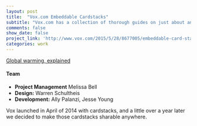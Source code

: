 ```yaml
---
layout: post
title:  "Vox.com Embeddable Cardstacks"
subtitle: "Vox.com has a collection of thorough guides on just about any issue. I worked with a team to make it so they could be shared anywhere."
comments: false
show_date: false
project_link: 'http://www.vox.com/2015/5/28/8677005/embeddable-card-stacks-launch'
categories: work
---
```


<div class="vox-cardstack"><a href="http://www.vox.com/cards/global-warming">Global warming, explained</a></div>
<script src="//embed.vox.com/cardstack.js"></script>

#### Team
- **Project Management** Melissa Bell
- **Design:** Warren Schultheis
- **Development:** Ally Palanzi, Jesse Young

Vox launched in April of 2014 with cardstacks, and a little over a year later we decided to make those cardstacks sharable anywhere.
